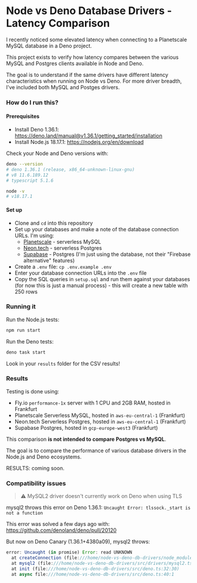 # Node vs Deno Database Drivers - Latency Comparison

I recently noticed some elevated latency when connecting to a Planetscale MySQL database in a Deno project.

This project exists to verify how latency compares between the various MySQL and Postgres clients available in Node and Deno.

The goal is to understand if the same drivers have different latency characteristics when running on Node vs Deno. For more driver breadth, I've included both MySQL and Postges drivers.

### How do I run this?

#### Prerequisites

- Install Deno 1.36.1: https://deno.land/manual@v1.36.1/getting_started/installation
- Install Node.js 18.17.1: https://nodejs.org/en/download

Check your Node and Deno versions with:

```bash
deno --version
# deno 1.36.1 (release, x86_64-unknown-linux-gnu)
# v8 11.6.189.12
# typescript 5.1.6

node -v
# v18.17.1
```

#### Set up

- Clone and `cd` into this repository
- Set up your databases and make a note of the database connection URLs. I'm using:
  - [Planetscale](https://planetscale.com/) - serverless MySQL
  - [Neon.tech](https://neon.tech/) - serverless Postgres
  - [Supabase](https://supabase.com/) - Postgres (I'm just using the database, not their "Firebase alternative" features)
- Create a `.env` file: `cp .env.example .env`
- Enter your database connection URLs into the `.env` file
- Copy the SQL queries in `setup.sql` and run them against your databases (for now this is just a manual process) - this will create a new table with 250 rows

### Running it

Run the Node.js tests:

```bash
npm run start
```

Run the Deno tests:

```bash
deno task start
```

Look in your `results` folder for the CSV results!

### Results

Testing is done using:

- Fly.io `performance-1x` server with 1 CPU and 2GB RAM, hosted in Frankfurt
- Planetscale Serverless MySQL, hosted in `aws-eu-central-1` (Frankfurt)
- Neon.tech Serverless Postgres, hosted in `aws-eu-central-1` (Frankfurt)
- Supabase Postgres, hosted in `gcp-europe-west3` (Frankfurt)

This comparison **is not intended to compare Postgres vs MySQL**.

The goal is to compare the performance of various database drivers in the Node.js and Deno ecosystems.

RESULTS: coming soon.

### Compatibility issues

> ⚠️ MySQL2 driver doesn't currently work on Deno when using TLS

mysql2 throws this error on Deno 1.36.1: `Uncaught Error: tlssock._start is not a function`

This error was solved a few days ago with: https://github.com/denoland/deno/pull/20120

But now on Deno Canary (1.36.1+4380a09), mysql2 throws:

```js
error: Uncaught (in promise) Error: read UNKNOWN
  at createConnection (file:///home/node-vs-deno-db-drivers/node_modules/.deno/mysql2@3.6.0/node_modules/mysql2/promise.js:253:31)
  at mysql2 (file:///home/node-vs-deno-db-drivers/src/drivers/mysql2.ts:11:28)
  at init (file:///home/node-vs-deno-db-drivers/src/deno.ts:32:30)
  at async file:///home/node-vs-deno-db-drivers/src/deno.ts:40:1
```
